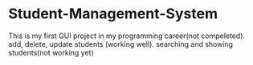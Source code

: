 # Student-Management-System
This is my first GUI project in my programming career(not compeleted). 
add, delete, update students (working well). 
searching and showing students(not working yet)
